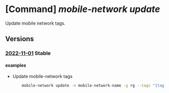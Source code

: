 # [Command] _mobile-network update_

Update mobile network tags.

## Versions

### [2022-11-01](/Resources/mgmt-plane/L3N1YnNjcmlwdGlvbnMve30vcmVzb3VyY2Vncm91cHMve30vcHJvdmlkZXJzL21pY3Jvc29mdC5tb2JpbGVuZXR3b3JrL21vYmlsZW5ldHdvcmtzL3t9/2022-11-01.xml) **Stable**

<!-- mgmt-plane /subscriptions/{}/resourcegroups/{}/providers/microsoft.mobilenetwork/mobilenetworks/{} 2022-11-01 -->

#### examples

- Update mobile-network tags
    ```bash
        mobile-network update -n mobile-network-name -g rg --tags "{tag:test,tag2:test2}"
    ```
